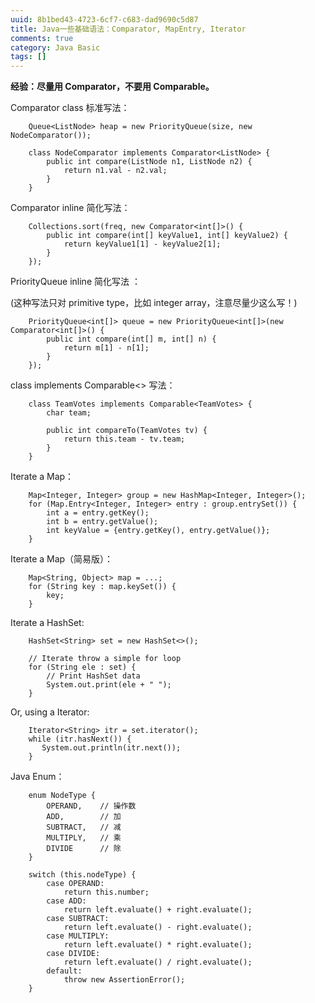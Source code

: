 ```yaml
---
uuid: 8b1bed43-4723-6cf7-c683-dad9690c5d87
title: Java一些基础语法：Comparator, MapEntry, Iterator
comments: true
category: Java Basic
tags: []
---
```


**经验：尽量用 Comparator，不要用 Comparable。**

Comparator class 标准写法：

```
    Queue<ListNode> heap = new PriorityQueue(size, new NodeComparator());

    class NodeComparator implements Comparator<ListNode> {
        public int compare(ListNode n1, ListNode n2) {
            return n1.val - n2.val;
        }
    }
```

Comparator inline 简化写法：

```
    Collections.sort(freq, new Comparator<int[]>() {
    	public int compare(int[] keyValue1, int[] keyValue2) {
    		return keyValue1[1] - keyValue2[1];
    	}
    });
```

PriorityQueue inline 简化写法 ：

(这种写法只对 primitive type，比如 integer array，注意尽量少这么写！)

```
    PriorityQueue<int[]> queue = new PriorityQueue<int[]>(new Comparator<int[]>() {
    	public int compare(int[] m, int[] n) {
    		return m[1] - n[1];
    	}
    });
```

class implements Comparable<> 写法：

```
    class TeamVotes implements Comparable<TeamVotes> {
        char team;

        public int compareTo(TeamVotes tv) {
            return this.team - tv.team;
        }
    }
```

Iterate a Map：

```
    Map<Integer, Integer> group = new HashMap<Integer, Integer>();
    for (Map.Entry<Integer, Integer> entry : group.entrySet()) {
    	int a = entry.getKey();
    	int b = entry.getValue();
    	int keyValue = {entry.getKey(), entry.getValue()};
    }
```

Iterate a Map（简易版）：

```
    Map<String, Object> map = ...;
    for (String key : map.keySet()) {
    	key;
    }
```

Iterate a HashSet:

```
    HashSet<String> set = new HashSet<>();

    // Iterate throw a simple for loop
    for (String ele : set) {
    	// Print HashSet data
    	System.out.print(ele + " ");
    }
```

Or, using a Iterator:

```
    Iterator<String> itr = set.iterator();
    while (itr.hasNext()) {
       System.out.println(itr.next());
    }
```

Java Enum：

```
    enum NodeType {
        OPERAND,    // 操作数
        ADD,        // 加
        SUBTRACT,   // 减
        MULTIPLY,   // 乘
        DIVIDE      // 除
    }

    switch (this.nodeType) {
        case OPERAND:
            return this.number;
        case ADD:
            return left.evaluate() + right.evaluate();
        case SUBTRACT:
            return left.evaluate() - right.evaluate();
        case MULTIPLY:
            return left.evaluate() * right.evaluate();
        case DIVIDE:
            return left.evaluate() / right.evaluate();
        default:
            throw new AssertionError();
    }
```
